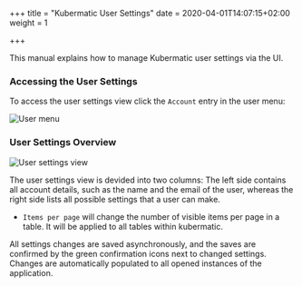 +++
title = "Kubermatic User Settings"
date = 2020-04-01T14:07:15+02:00
weight = 1

+++

This manual explains how to manage Kubermatic user settings via the UI.

### Accessing the User Settings
To access the user settings view click the `Account` entry in the user menu:

![User menu](/img/2.13/advanced/user-settings/menu.png)

### User Settings Overview

![User settings view](/img/2.13/advanced/user-settings/view.png)

The user settings view is devided into two columns: 
The left side contains all account details, such as the name and the email of the user, whereas the right side lists all possible settings that a user can make. 

  * `Items per page` will change the number of visible items per page in a table. It will be applied to all tables within kubermatic.

All settings changes are saved asynchronously, and the saves are confirmed by the green confirmation icons next to changed settings. Changes are automatically populated to all opened instances of the application.

